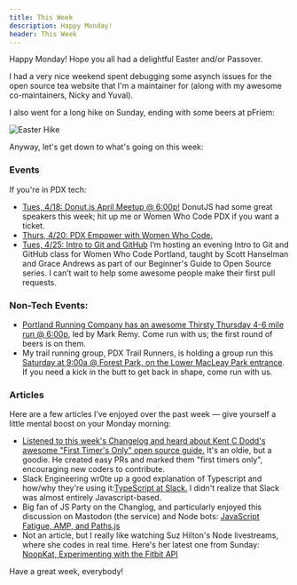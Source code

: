 ```yaml
---
title: This Week
description: Happy Monday!
header: This Week
---
```


Happy Monday! Hope you all had a delightful Easter and/or Passover.

I had a very nice weekend spent debugging some asynch issues for the open source tea website that I'm a maintainer for (along with my awesome co-maintainers, Nicky and Yuval).

I also went for a long hike on Sunday, ending with some beers at pFriem:

![Easter Hike](https://keeleyhammond.github.io/blog/img/easter.JPG)

Anyway, let's get down to what's going on this week:

### Events

If you're in PDX tech:
* [Tues, 4/18: Donut.js April Meetup @ 6:00p!](https://donutjs.club/) DonutJS had some great speakers this week; hit up me or Women Who Code PDX if you want a ticket.
* [Thurs, 4/20: PDX Empower with Women Who Code.]()
* [Tues, 4/25: Intro to Git and GitHub](https://www.meetup.com/Women-Who-Code-Portland/events/239020608/) I’m hosting an evening Intro to Git and GitHub class for Women Who Code Portland, taught by Scott Hanselman and Grace Andrews as part of our Beginner's Guide to Open Source series. I can’t wait to help some awesome people make their first pull requests.

### Non-Tech Events: 

* [Portland Running Company has an awesome Thirsty Thursday 4-6 mile run @ 6:00p](https://www.meetup.com/PDX-Trail-Runners/events/239092563/), led by Mark Remy. Come run with us; the first round of beers is on them.
* My trail running group, PDX Trail Runners, is holding a group run this [Saturday at 9:00a @ Forest Park, on the Lower MacLeay Park entrance](https://www.meetup.com/PDX-Trail-Runners/events/237741875/). If you need a kick in the butt to get back in shape, come run with us.

### Articles

Here are a few articles I’ve enjoyed over the past week — give yourself a little mental boost on your Monday morning:

* [Listened to this week's Changelog and heard about Kent C Dodd's awesome "First Timer's Only" open source guide.](https://medium.com/@kentcdodds/first-timers-only-78281ea47455) It's an oldie, but a goodie. He created easy PRs and marked them "first timers only", encouraging new coders to contribute.
* Slack Engineering wr0te up a good explanation of Typescript and how/why they're using it:[TypeScript at Slack.](https://slack.engineering/typescript-at-slack-a81307fa288d) I didn't realize that Slack was almost entirely Javascript-based.
* Big fan of JS Party on the Changlog, and particularly enjoyed this discussion on Mastodon (the service) and Node bots: [JavaScript Fatigue, AMP, and Paths.js](https://changelog.com/jsparty/7)
* Not an article, but I really like watching Suz Hilton's Node livestreams, where she codes in real time. Here's her latest one from Sunday: [NoopKat, Experimenting with the Fitbit API](https://www.twitch.tv/videos/136030831)

Have a great week, everybody!